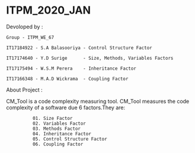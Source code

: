 # ITPM_2020_JAN

Devoloped by :

    Group - ITPM_WE_67

    IT17184922 - S.A Balasooriya - Control Structure Factor

    IT17174640 - Y.D Surige      - Size, Methods, Variables Factors

    IT17175494 - W.S.M Perera    - Inheritance Factor

    IT17166348 - M.A.D Wickrama  - Coupling Factor

About Project :

CM_Tool is a code complexity measuring tool. CM_Tool measures the code complexity of a software due 6 factors.They are:

              01. Size Factor
              02. Variables Factor
              03. Methods Factor
              04. Inheritance Factor
              05. Control Structure Factor
              06. Coupling Factor
              


